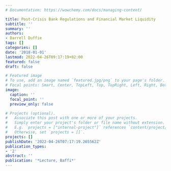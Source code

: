 ```yaml
---
# Documentation: https://wowchemy.com/docs/managing-content/

title: Post-Crisis Bank Regulations and Financial Market Liquidity
subtitle: ''
summary: ''
authors:
- Darrell Duffie
tags: []
categories: []
date: '2018-01-01'
lastmod: 2022-04-26T09:17:19+02:00
featured: false
draft: false

# Featured image
# To use, add an image named `featured.jpg/png` to your page's folder.
# Focal points: Smart, Center, TopLeft, Top, TopRight, Left, Right, BottomLeft, Bottom, BottomRight.
image:
  caption: ''
  focal_point: ''
  preview_only: false

# Projects (optional).
#   Associate this post with one or more of your projects.
#   Simply enter your project's folder or file name without extension.
#   E.g. `projects = ["internal-project"]` references `content/project/deep-learning/index.md`.
#   Otherwise, set `projects = []`.
projects: []
publishDate: '2022-04-26T07:17:19.265562Z'
publication_types:
- '2'
abstract: ''
publication: '*Lecture, Baffi*'
---
```


